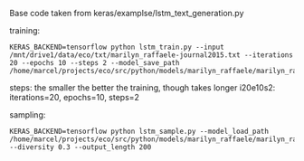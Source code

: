 Base code taken from keras/examplse/lstm_text_generation.py

training:

    KERAS_BACKEND=tensorflow python lstm_train.py --input /mnt/drive1/data/eco/txt/marilyn_raffaele-journal2015.txt --iterations 20 --epochs 10 --steps 2 --model_save_path /home/marcel/projects/eco/src/python/models/marilyn_raffaele/marilyn_raffaele_i20e10s2.h5
    
steps: the smaller the better the training, though takes longer
i20e10s2: iterations=20, epochs=10, steps=2

sampling:

    KERAS_BACKEND=tensorflow python lstm_sample.py --model_load_path /home/marcel/projects/eco/src/python/models/marilyn_raffaele/marilyn_raffaele_i20e10s2.h5 --diversity 0.3 --output_length 200